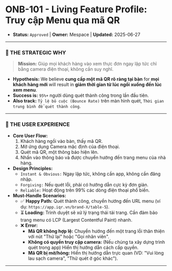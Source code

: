 # ONB-101 - Living Feature Profile: Truy cập Menu qua mã QR

- **Status:** `Approved` | **Owner:** Mespace | **Updated:** 2025-06-27

---

### 🎯 THE STRATEGIC WHY
> **Mission:** Giúp mọi khách hàng vào xem thực đơn ngay lập tức chỉ bằng camera điện thoại, không cần suy nghĩ.

- **Hypothesis:** We believe **cung cấp một mã QR rõ ràng tại bàn** for **mọi khách hàng mới** will result in **giảm thời gian từ lúc ngồi xuống đến lúc xem menu**.
- **Success is:** `95%+` người dùng quét thành công trong lần đầu tiên.
- **Also track:** `Tỷ lệ bỏ cuộc (Bounce Rate)` trên màn hình quét, `Thời gian trung bình để quét thành công`.

---

### 🎨 THE USER EXPERIENCE
- **Core User Flow:**
    1.  Khách hàng ngồi vào bàn, thấy mã QR.
    2.  Mở ứng dụng Camera mặc định của điện thoại.
    3.  Quét mã QR, một thông báo hiện lên.
    4.  Nhấn vào thông báo và được chuyển hướng đến trang menu của nhà hàng.
- **Design Principles:**
    - `Instant & Obvious:` Ngay lập tức, không cần app, không cần đăng nhập.
    - `Forgiving:` Nếu quét lỗi, phải có hướng dẫn cực kỳ đơn giản.
    - `Reliable:` Hoạt động trên 99% các dòng điện thoại phổ biến.
- **Must-Handle Scenarios:**
    - ✅ **Happy Path:** Quét thành công, chuyển hướng đến URL menu (ví dụ: `https://app.iqr.vn/brand-X/table-5`).
    - ⏳ **Loading:** Trình duyệt sẽ xử lý trạng thái tải trang. Cần đảm bảo trang menu có LCP (Largest Contentful Paint) nhanh.
    - ❌ **Error:**
        - **Mã QR không hợp lệ:** Chuyển hướng đến một trang lỗi thân thiện với nút "Thử lại" hoặc "Gọi nhân viên".
        - **Không có quyền truy cập camera:** (Nếu chúng ta xây dựng trình quét trong app) Hiển thị hướng dẫn cách cấp quyền.
        - **Mã QR bị mờ/hỏng:** Hiển thị hướng dẫn trực quan (VD: "Vui lòng lau sạch camera", "Thử quét ở góc khác").

---
